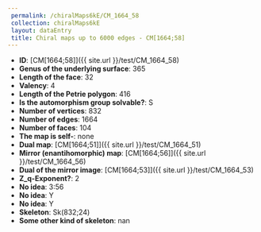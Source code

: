 ```yaml
--- 
 permalink: /chiralMaps6kE/CM_1664_58 
 collection: chiralMaps6kE
 layout: dataEntry
 title: Chiral maps up to 6000 edges - CM[1664;58]
---
```


- **ID**: [CM[1664;58]]({{ site.url }}/test/CM_1664_58)
- **Genus of the underlying surface**: 365
- **Length of the face**: 32
- **Valency**: 4
- **Length of the Petrie polygon**: 416
- **Is the automorphism group solvable?**: S
- **Number of vertices**: 832
- **Number of edges**: 1664
- **Number of faces**: 104
- **The map is self-**: none
- **Dual map**: [CM[1664;51]]({{ site.url }}/test/CM_1664_51)
- **Mirror (enantihomorphic) map**: [CM[1664;56]]({{ site.url }}/test/CM_1664_56)
- **Dual of the mirror image**: [CM[1664;53]]({{ site.url }}/test/CM_1664_53)
- **Z_q-Exponent?**: 2
- **No idea**:  3:56
- **No idea**: Y
- **No idea**: Y
- **Skeleton**: Sk(832;24)
- **Some other kind of skeleton**: nan

